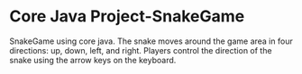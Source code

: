 # Core Java Project-SnakeGame
SnakeGame using core java. The snake moves around the game area in four directions: up, down, left, and right. Players control the direction of the snake using the arrow keys on the keyboard.
